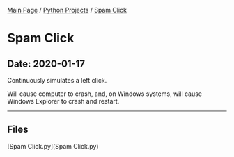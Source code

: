 [Main Page](/) / [Python Projects](/python) / [Spam Click](/python/2020-01-17_Spam_Click)

# Spam Click

## Date: 2020-01-17

Continuously simulates a left click.

Will cause computer to crash, and, on Windows systems, will cause Windows Explorer to crash and restart.

-----

## Files

[Spam Click.py](Spam Click.py)